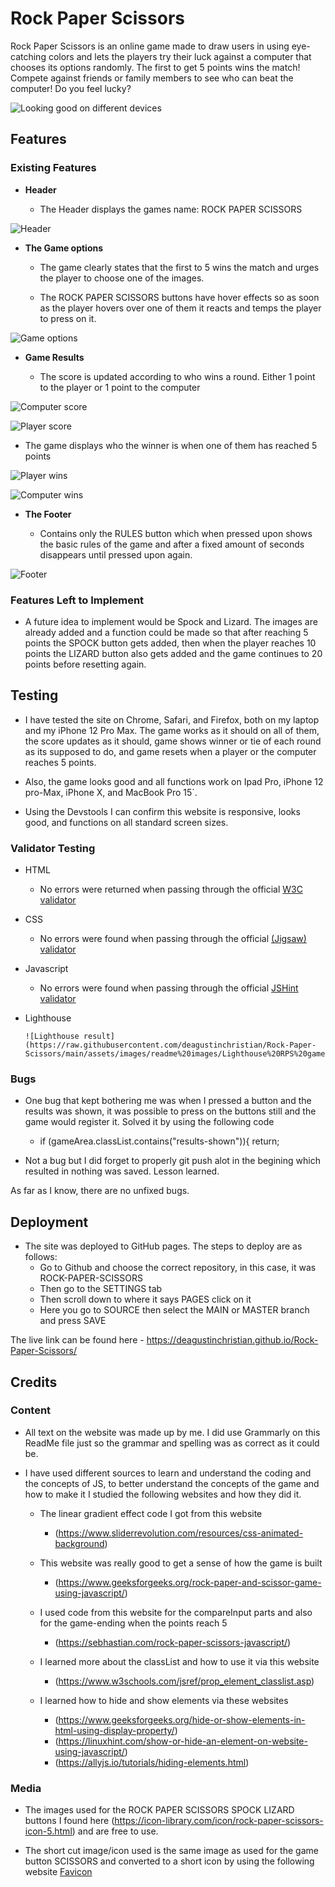 # Rock Paper Scissors

Rock Paper Scissors is an online game made to draw users in using eye-catching colors and lets the players try their luck
against a computer that chooses its options randomly. The first to get 5 points wins the match! Compete against friends or family members to see who can beat the computer! Do you feel lucky?

![Looking good on different devices](https://raw.githubusercontent.com/deagustinchristian/Rock-Paper-Scissors/main/assets/images/readme%20images/Responsive%20design%20image.jpeg)

## Features 

### Existing Features

- __Header__

    - The Header displays the games name: ROCK PAPER SCISSORS

![Header](https://raw.githubusercontent.com/deagustinchristian/Rock-Paper-Scissors/main/assets/images/readme%20images/header.jpeg)

- __The Game options__

    - The game clearly states that the first to 5 wins the match and urges the player to choose one of the images.

    - The ROCK PAPER SCISSORS buttons have hover effects so as soon as the player hovers over one of them it reacts and temps the player to press on it.


![Game options](https://raw.githubusercontent.com/deagustinchristian/Rock-Paper-Scissors/main/assets/images/readme%20images/game%20options%20hover%20effect.jpeg)

- __Game Results__

    - The score is updated according to who wins a round. Either 1 point to the player or 1 point to the computer

![Computer score](https://raw.githubusercontent.com/deagustinchristian/Rock-Paper-Scissors/main/assets/images/readme%20images/Computer%20wins.jpeg)

![Player score](https://raw.githubusercontent.com/deagustinchristian/Rock-Paper-Scissors/main/assets/images/readme%20images/Player%20wins.jpeg)

- The game displays who the winner is when one of them has reached 5 points

![Player wins](https://raw.githubusercontent.com/deagustinchristian/Rock-Paper-Scissors/main/assets/images/readme%20images/Player%20wins%20the%20match.jpeg)

![Computer wins](https://raw.githubusercontent.com/deagustinchristian/Rock-Paper-Scissors/main/assets/images/readme%20images/Computer%20wins%20the%20match.jpeg)


- __The Footer__ 

    - Contains only the RULES button which when pressed upon shows the basic rules of the game and after a fixed amount of seconds disappears until pressed upon again.

![Footer](https://raw.githubusercontent.com/deagustinchristian/Rock-Paper-Scissors/main/assets/images/readme%20images/Rules%20button.jpeg)



### Features Left to Implement

- A future idea to implement would be Spock and Lizard. The images are already added and a function could be made so that after reaching 5 points the SPOCK button gets added, then when the player reaches 10 points the LIZARD button also gets added and the game continues to 20 points before resetting again.

## Testing 

- I have tested the site on Chrome, Safari, and Firefox, both on my laptop and my iPhone 12 Pro Max. The game works as it should on all of them, the score updates as it should, game shows winner or tie of each round as its supposed to do, and game resets when a player or the computer reaches 5 points.

- Also, the game looks good and all functions work on Ipad Pro, iPhone 12 pro-Max, iPhone X, and MacBook Pro 15´.

- Using the Devstools I can confirm this website is responsive, looks good, and functions on all standard screen sizes.


### Validator Testing 

- HTML
  - No errors were returned when passing through the official [W3C validator](https://validator.w3.org/nu/?doc=https%3A%2F%2Fdeagustinchristian.github.io%2FRock-Paper-Scissors%2F)

- CSS
  - No errors were found when passing through the official [(Jigsaw) validator](https://jigsaw.w3.org/css-validator/validator?uri=https%3A%2F%2Fdeagustinchristian.github.io%2FRock-Paper-Scissors%2F&profile=css3svg&usermedium=all&warning=1&vextwarning=&lang=sv)

- Javascript
    - No errors were found when passing through the official [JSHint validator](https://jshint.com/)
  

- Lighthouse

      ![Lighthouse result](https://raw.githubusercontent.com/deagustinchristian/Rock-Paper-Scissors/main/assets/images/readme%20images/Lighthouse%20RPS%20game.jpeg)

###  Bugs
- One bug that kept bothering me was when I pressed a button and the results was shown, it was possible to press on the buttons still and the game would register it. Solved it by using the following code
    - if (gameArea.classList.contains("results-shown")){ 
        return;

- Not a bug but I did forget to properly git push alot in the begining which resulted in nothing was saved. Lesson learned.

As far as I know, there are no unfixed bugs. 

## Deployment
 
- The site was deployed to GitHub pages. The steps to deploy are as follows: 
  - Go to Github and choose the correct repository, in this case, it was ROCK-PAPER-SCISSORS
  - Then go to the SETTINGS tab
  - Then scroll down to where it says PAGES click on it
  - Here you go to SOURCE then select the MAIN or MASTER branch and press SAVE

The live link can be found here - https://deagustinchristian.github.io/Rock-Paper-Scissors/ 


## Credits 


### Content 

- All text on the website was made up by me. I did use Grammarly on this ReadMe file just so the grammar and spelling was as correct as it could be.

- I have used different sources to learn and understand the coding and the concepts of JS, to better understand the concepts of the game and how to make it I studied the following websites and how they did it.

    - The linear gradient effect code I got from this website
        - (https://www.sliderrevolution.com/resources/css-animated-background)

    - This website was really good to get a sense of how the game is built
        - (https://www.geeksforgeeks.org/rock-paper-and-scissor-game-using-javascript/)
    
    - I used code from this website for the compareInput parts and also for the game-ending when the points reach 5
        - (https://sebhastian.com/rock-paper-scissors-javascript/)

    - I learned more about the classList and how to use it via this website
        - (https://www.w3schools.com/jsref/prop_element_classlist.asp)

    - I learned how to hide and show elements via these websites
        - (https://www.geeksforgeeks.org/hide-or-show-elements-in-html-using-display-property/)
        - (https://linuxhint.com/show-or-hide-an-element-on-website-using-javascript/)
        - (https://allyjs.io/tutorials/hiding-elements.html)


### Media

- The images used for the ROCK PAPER SCISSORS SPOCK LIZARD buttons I found here (https://icon-library.com/icon/rock-paper-scissors-icon-5.html) and are free to use.

- The short cut image/icon used is the same image as used for the game button SCISSORS and converted to a short icon by using the following website [Favicon](https://favicon.io/)